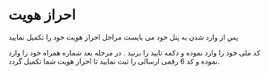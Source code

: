 # احراز هویت
پس از وارد شدن به پنل خود می بایست مراحل احراز هویت خود را تکمیل نمایید


<DarkModeImage
  dark-src="/images/guides/fa/dark/user/auth.png"
  light-src="/images/guides/fa/light/user/auth.png"
  alt="Authentication"
/>

کد ملی خود را وارد نموده و دکمه تایید را بزنید . در مرحله بعد شماره همراه خود را وارد نموده و کد 6 رقمی ارسالی را ثبت نمایید تا احراز هویت شما تکمیل گردد.
